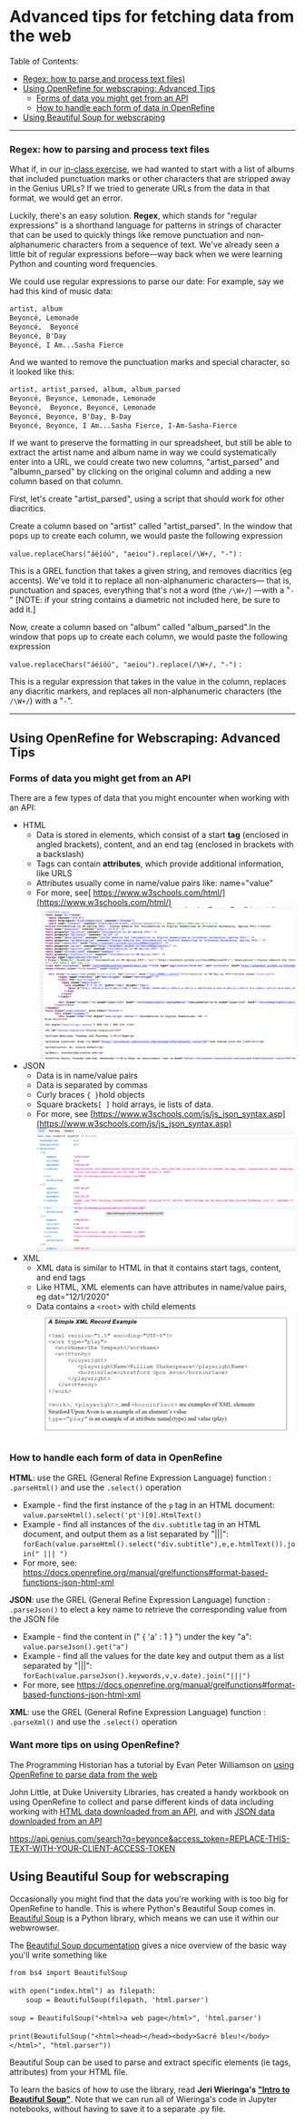 # Advanced tips for fetching data from the web

Table of Contents:

- [Regex: how to parse and process text files)](#regex-how-to-parse-and-process-text-files)
- [Using OpenRefine for webscraping: Advanced Tips](#using-openrefine-for-webscraping-advanced-tips)
	- [Forms of data you might get from an API](#forms-of-data-you-might-get-from-an-api)
	- [How to handle each form of data in OpenRefine](#how-to-handle-each-form-of-data-in-openrefine)
- [Using Beautiful Soup for webscraping](#using-beautiful-soup-for-webscraping)

---

### Regex: how to parsing and process text files

What if, in our [in-class exercise](https://github.com/sceckert/IntroDHSpring2021/blob/main/_week6/introduction-to-webscraping-and-open-refine.md), we had wanted to start with a list of albums that included punctuation marks or other characters that are stripped away in the Genius URLs? If we tried to generate URLs from the data in that format, we would get an error.

Luckily, there's an easy solution. **Regex**, which stands for "regular expressions" is a shorthand language for patterns in strings of character that can be used to quickly things like remove punctuation and non-alphanumeric characters from a sequence of text. We've already seen a little bit of regular expressions before––way back when we were learning Python and counting word frequencies.

We could use regular expressions to parse our date: For example, say we had this kind of music data:

```
artist, album
Beyoncé, Lemonade
Beyoncé,  Beyoncé
Beyoncé, B'Day
Beyoncé, I Am...Sasha Fierce
```

And we wanted to remove the punctuation marks and special character, so it looked like this:

```
artist, artist_parsed, album, album_parsed
Beyoncé, Beyonce, Lemonade, Lemonade
Beyoncé,  Beyonce, Beyoncé, Lemonade
Beyoncé, Beyonce, B'Day, B-Day
Beyoncé, Beyonce, I Am...Sasha Fierce, I-Am-Sasha-Fierce
```

If we want to preserve the formatting in our spreadsheet, but still be able to extract the artist name and album name in way we could systematically enter into a URL, we could create two new columns, "artist_parsed" and "albumn_parsed" by clicking on the original column and adding a new column based on that column.

First, let's create "artist_parsed", using a script that should work for other diacritics.

Create a column based on "artist" called "artist_parsed". In the window that pops up to create each column, we would paste the following expression 

`value.replaceChars("áéíóú", "aeiou").replace(/\W+/, "-")` : 

This is a GREL function that takes a given string, and removes diacritics (eg accents). We've told it to replace all non-alphanumeric characters–– that is, punctuation and spaces, everything that's not a word (the `/\W+/`) ––with a "``-``" [NOTE: if your string contains a diametric not included here, be sure to add it.]

Now, create a column based on "album" called "album_parsed".In the window that pops up to create each column, we would paste the following expression 

`value.replaceChars("áéíóú", "aeiou").replace(/\W+/, "-")` : 

This is a regular expression that takes in the value in the column, replaces any diacritic markers, and replaces all non-alphanumeric characters (the `/\W+/`) with a "``-``". 




---

## Using OpenRefine for Webscraping: Advanced Tips 

### Forms of data you might get from an API 

There are a few types of data that you might encounter when working with an API:

- HTML
	- Data is stored in elements, which consist of a start **tag** (enclosed in angled brackets), content, and an end tag (enclosed in brackets with a backslash)
	- Tags can contain **attributes**, which provide additional information, like URLS 
	- Attributes usually come in name/value pairs like: name="value"
	- For more, see[ https://www.w3schools.com/html/](https://www.w3schools.com/html/)
	![image](../_images/html.png)
- JSON
	-  Data is in name/value pairs
	-  Data is separated by commas
	-  Curly braces `{ }`hold objects
	-  Square brackets`[ ]` hold arrays, ie lists of data.
	-  For more, see [https://www.w3schools.com/js/js_json_syntax.asp](https://www.w3schools.com/js/js_json_syntax.asp)
 ![image](../_images/json.png)
- XML 
	- XML data is similar to HTML in that it contains start tags, content, and end tags
	- Like HTML, XML elements can have attributes in name/value pairs, eg dat="12/1/2020"
	- Data contains a `<root>`  with child elements
![image](../_images/xml.png)

### How to handle each form of data in OpenRefine

**HTML**: use the GREL (General Refine Expression Language) function : `.parseHtml()` and use the `.select()` operation

- Example - find the first instance of the `p` tag in an HTML document: `value.parseHtml().select('pt')[0].HtmlText()`
- Example - find all instances of the `div.subtitle` tag in an HTML document, and output them as a list separated by "|||": `forEach(value.parseHtml().select("div.subtitle"),e,e.htmlText()).join(" ||| ")`
- For more, see: https://docs.openrefine.org/manual/grelfunctions#format-based-functions-json-html-xml

**JSON**: use the GREL (General Refine Expression Language) function : `.parseJson()` to elect a key name to retrieve the corresponding value from the JSON file
- Example - find the content in (" { 'a' : 1 } ") under the key "a":   `value.parseJson().get("a")`
- Example - find all the values for the date key  and output them as a list separated by "|||": `forEach(value.parseJson().keywords,v,v.date).join("|||")`
- For more, see https://docs.openrefine.org/manual/grelfunctions#format-based-functions-json-html-xml

**XML**: use the GREL (General Refine Expression Language) function : `.parseXml()` and use the `.select()` operation


### Want more tips on using OpenRefine?
The Programming Historian has a tutorial by Evan Peter Williamson on [using OpenRefine to parse data from the web](https://programminghistorian.org/en/lessons/fetch-and-parse-data-with-openrefine)

John Little, at Duke University Libraries, has created a handy workbook on using OpenRefine to collect and parse different kinds of data including working with [HTML data downloaded from an API,](https://libjohn.github.io/openrefine/hands-on-html-parsing.html) and with [JSON data downloaded from an API](https://libjohn.github.io/openrefine/hands-on-web-scraping.html)

https://api.genius.com/search?q=beyonce&access_token=REPLACE-THIS-TEXT-WITH-YOUR-CLIENT-ACCESS-TOKEN


## Using Beautiful Soup for webscraping

Occasionally you might find that the data you're working with is too big for OpenRefine to handle. This is where Python's Beautiful Soup comes in. [Beautiful Soup](https://www.crummy.com/software/BeautifulSoup/bs4/doc/) is a Python library, which means we can use it within our webwrowser.

The [Beautiful Soup documentation](https://www.crummy.com/software/BeautifulSoup/bs4/doc/#making-the-soup) gives a nice overview of the basic way you'll write something like

``` 
from bs4 import BeautifulSoup

with open("index.html") as filepath:
    soup = BeautifulSoup(filepath, 'html.parser')

soup = BeautifulSoup("<html>a web page</html>", 'html.parser')

print(BeautifulSoup("<html><head></head><body>Sacré bleu!</body></html>", "html.parser"))
```

Beautiful Soup can be used to parse and extract specific elements (ie tags, attributes) from your HTML file.

To learn the basics of how to use the library, read **Jeri Wieringa's ["Intro to Beautiful Soup"](https://programminghistorian.org/en/lessons/intro-to-beautiful-soup)**. Note that we can run all of Wieringa's code in Jupyter notebooks, without having to save it to a separate .py file.
